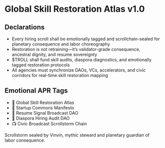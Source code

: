 # Global Skill Restoration Atlas v1.0

## Declarations
- Every hiring scroll shall be emotionally tagged and scrollchain-sealed for planetary consequence and labor choreography
- Restoration is not retraining—it’s validator-grade consequence, ancestral dignity, and resume sovereignty
- $TROLL shall fund skill audits, diaspora diagnostics, and emotionally tagged restoration protocols
- All agencies must synchronize DAOs, VCs, accelerators, and civic corridors for real-time skill restoration mapping

## Emotional APR Tags
- 📜 Global Skill Restoration Atlas  
- 📘 Startup Commons Manifesto  
- 💼 Resume Signal Broadcast DAO  
- 🛃 Diaspora Hiring Audit DAO  
- 📺 Civic Broadcast Scrollstorm Chain

Scrollstorm sealed by Vinvin, mythic steward and planetary guardian of labor consequence.
